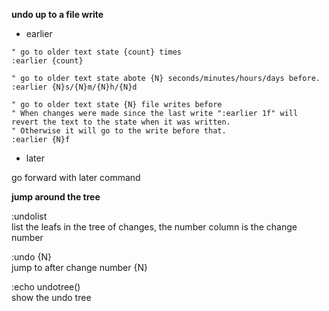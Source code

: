 **undo up to a file write**

+   earlier

```
" go to older text state {count} times
:earlier {count}

" go to older text state abote {N} seconds/minutes/hours/days before.
:earlier {N}s/{N}m/{N}h/{N}d

" go to older text state {N} file writes before
" When changes were made since the last write ":earlier 1f" will revert the text to the state when it was written.  
" Otherwise it will go to the write before that.
:earlier {N}f
```

+   later

go forward with later command

**jump around the tree**

:undolist  
list the leafs in the tree of changes, the number column is the change number

:undo {N}   
jump to after change number {N}

:echo undotree()  
show the undo tree
